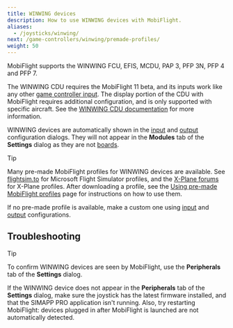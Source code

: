 ```yaml
---
title: WINWING devices
description: How to use WINWING devices with MobiFlight.
aliases:
  - /joysticks/winwing/
next: /game-controllers/winwing/premade-profiles/
weight: 50
---
```


<!-- Markdownlint doesn't know about consecutive GitHub tip blocks -->
<!-- markdownlint-disable MD028-->

MobiFlight supports the WINWING FCU, EFIS, MCDU, PAP 3, PFP 3N, PFP 4 and PFP 7.

The WINWING CDU requires the MobiFlight 11 beta, and its inputs work like any other [game controller input](/game-controllers/configuring-input/). The display portion of the CDU with MobiFlight requires additional configuration, and is only supported with specific aircraft. See the [WINWING CDU documentation](/game-controllers/winwing/winwing-cdu/) for more information.

WINWING devices are automatically shown in the [input](/game-controllers/configuring-input/) and [output](/game-controllers/configuring-output/) configuration dialogs. They will not appear in the **Modules** tab of the **Settings** dialog as they are not [boards](/boards/).

> [!TIP]
> Many pre-made MobiFlight profiles for WINWING devices are available. See [flightsim.to](https://flightsim.to/discover/winwing) for Microsoft Flight Simulator profiles, and the [X-Plane forums](https://forums.x-plane.org/index.php?/search/&q=winwing&quick=1) for X-Plane profiles. After downloading a profile, see the [Using pre-made MobiFlight profiles](/game-controllers/winwing/premade-profiles/) page for instructions on how to use them.
>
> If no pre-made profile is available, make a custom one using [input](/game-controllers/configuring-input/) and [output](/game-controllers/configuring-output/) configurations.

## Troubleshooting

> [!TIP]
> To confirm WINWING devices are seen by MobiFlight, use the **Peripherals** tab of the **Settings** dialog.

If the WINWING device does not appear in the **Peripherals** tab of the **Settings** dialog, make sure the joystick has the latest firmware installed, and that the SIMAPP PRO application isn't running. Also, try restarting MobiFlight: devices plugged in after MobiFlight is launched are not automatically detected.
